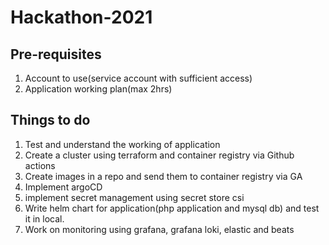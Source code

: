 # Hackathon-2021

## Pre-requisites
1. Account to use(service account with sufficient access)
2. Application working plan(max 2hrs)

## Things to do
1. Test and understand the working of application
2. Create a cluster using terraform and container registry via Github actions 
3. Create images in a repo and send them to container registry via GA
4. Implement argoCD
5. implement secret management using secret store csi
6. Write helm chart for application(php application and mysql db) and test it in local.
7. Work on monitoring using grafana, grafana loki, elastic and beats